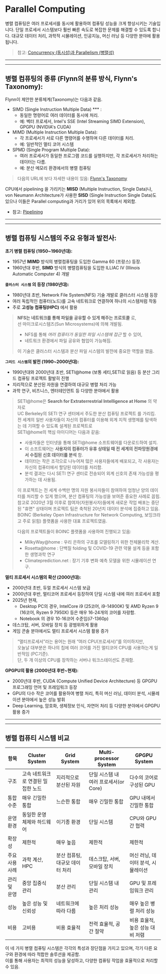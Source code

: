# Parallel Computing

병렬 컴퓨팅은 여러 프로세서를 동시에 활용하여 컴퓨팅 성능을 크게 향상시키는 기술입니다.
단일 프로세서 시스템보다 훨씬 빠른 속도로 복잡한 문제를 해결할 수 있도록 합니다.
대규모 데이터 처리, 과학적 시뮬레이션, 인공지능, 머신 러닝 등 다양한 분야에 활용됩니다.

> 참고: [Concurrency (동시성)과 Parallelism (병렬성)](https://ds31x.tistory.com/304)

---

---

## 병렬 컴퓨팅의 종류 (Flynn의 분류 방식, Flynn's Taxonomy):

Flynn이 제안한 분류체계(Taxonomy)는 다음과 같음.

* SIMD (Single Instruction Multiple Data) *** : 
    * 동일한 명령어로 여러 데이터를 동시에 처리. 
    * 예: 벡터 프로세서, Intel's SSE (Intel Streaming SIMD Extension), GPGPU (NVIDIA's CUDA)
* MIMD (Multiple Instruction Multiple Data): 
    * 각 프로세서가 서로 다른 명령어를 수행하며 다른 데이터를 처리. 
    * 예: 일반적인 멀티 코어 시스템
* SPMD (Single Program Multiple Data): 
    * 여러 프로세서가 동일한 프로그램 코드를 실행하지만, 각 프로세서가 처리하는 데이터는 다름. 
    * 예: 분산 메모리 환경에서의 병렬 컴퓨팅

> 다음의 URL에 보다 자세한 내용이 있음: [Flynn's Taxonomy](https://namu.wiki/w/%ED%94%8C%EB%A6%B0%20%EB%B6%84%EB%A5%98)

CPU에서 pipelining 을 가리키는 **MISD** (Multiple Instruction, Single Data)나, von Neumann Architecture가 사용한 **SISD** (Single Instruction Single Data)도 있으나 이들은 Parallel computing과 거리가 있어 위의 목록에서 제외함. 

* 참고: [Pipelining](https://dsaint31.tistory.com/721)

---

---

## 병렬 컴퓨팅 시스템의 주요 유형과 발전사:

**초기 병렬 컴퓨팅 (1950~1960년대):**

* 1957년 **MIMD** 방식의 병렬컴퓨팅을 도입한 Gamma 60 (프랑스) 등장.
* 1960년대 후반, **SIMD** 방식의 병렬컴퓨팅을 도입한 ILLIAC IV (Illinois Automatic Computer 4) 개발

**`클러스터 시스템` 의 등장 (1980년대):**

* 1980년대 초반, Network File System(NFS) 기술 개발로 클러스터 시스템 등장
* 여러 독립적인 컴퓨터(노드)를 고속 네트워크로 연결하여 하나의 시스템처럼 작동
* 주로 **고성능 컴퓨팅(HPC)** 에서 활용

> **NFS는 네트워크를 통해 파일을 공유할 수 있게 해주는 프로토콜** 로,  
> 선 마이크로시스템즈(Sun Microsystems)에 의해 개발됨.  
> 
> * NFS를 통해 *여러 컴퓨터가 동일한 파일 시스템에 접근* 할 수 있어, 
> * 네트워크 환경에서 파일 공유와 협업이 가능해짐.  
> 
> 이 기술은 클러스터 시스템과 분산 파일 시스템의 발전에 중요한 역할을 했음.  

**`그리드 시스템`의 발전 (1990~2000년대):**
 
* 1990년대와 2000년대 초반, SETI@home (보통 세티,SETI로 읽음) 등 분산 그리드 컴퓨팅 프로젝트 활발히 진행
* 지리적으로 분산된 자원을 연결하여 대규모 병렬 처리 가능
* 과학 연구, 비즈니스, 엔터테인먼트 등 다양한 분야에서 활용

> SETI@home은 **Search for Extraterrestrial Intelligence at Home** 의 약자로  
> UC Berkeley의 SETI 연구 센터에서 주도한 분산 컴퓨팅 프로젝트 를 가리킴.  
> 전 세계의 일반 사용자들이 자신의 컴퓨터를 이용해 외계 지적 생명체를 탐색하는 데 기여할 수 있도록 설계된 프로젝트로  
> SETI@home의 핵심 아이디어는 다음과 같음:
> 
> * 사용자들은 인터넷을 통해 SETI@home 소프트웨어를 다운로드하여 설치.
> * 이 소프트웨어는 **사용자의 컴퓨터가 유휴 상태일 때 전 세계의 전파망원경에서 수집된 신호 데이터를 분석** 함.
> * 데이터는 작은 조각으로 나누어져 많은 사용자들에게 배포되고, 각 사용자는 자신의 컴퓨터에서 할당된 데이터를 처리함.
> * 분석 결과는 다시 SETI 연구 센터로 전송되어 외계 신호의 존재 가능성을 평가하는 데 사용됨.
> 
> 이 프로젝트는 전 세계 수백만 명의 자원 봉사자들이 참여하여 엄청난 양의 데이터를 처리할 수 있게 했으며, 분산 컴퓨팅의 가능성을 보여준 중요한 사례로 꼽힘.  
> 참고로 2020년 3월 이후로 참여자(자원봉사자)들에게 새로운 작업 배포는 중단된 "휴면" 상태이며 프로젝트 팀은 축척된 20년치 데이터 분석에 집중하고 있음.  
> BOINC (Berkeley Open Infrastructure for Network Computing, 보잉크라고 주로 읽힘) 플랫폼을 사용한 대표 프로젝트였음.
>
> 다음의 프로젝트들이 BOINC 플랫폼을 사용하여 진행되고 있음:
>
> * MilkyWay@home : 우리 은하의 구조를 모델링하기 위한 천체물리학 계산. 
> * Rosetta@home : 단백질 folding 및 COVID-19 관련 약물 설계 등을 포함한 생명과학 연구 
> * Climateprediction.net : 장기 기후 변화 예측 모델을 위한 시뮬레이션 연구.


**멀티 프로세서 시스템의 확산 (2000년대):**

* 2000년대 초반, 듀얼 프로세서 시스템 보급
* 2000년대 후반, 멀티코어 프로세서 등장하여 단일 시스템 내에 여러 프로세서 포함
* 2025년 현재, 
    * Desktop PC의 경우, IntelCore i9 (25코어, i9-14900K) 및 AMD Ryzen 9 (16코어, Ryzen 9 7950X) 등은 매우 16-24개의 코어를 자랑함.
    * Notebook 의 경우 10-16코어 수준임(i7-1360p) 
* 데스크탑, 서버, 모바일 장치 등 광범위하게 활용
* 게임 콘솔 분야에서도 멀티 프로세서 시스템 활용 증가

> “멀티프로세서”라는 용어는 원래 “여러 CPU(프로세서)”를 의미하지만,  
> 오늘날 대부분은 하나의 칩에 여러 코어를 가진 멀티코어 CPU를 사용하는게 일반적임 (PC기준).  
> 단, 두 개 이상의 CPU를 장착하는 서버나 워크스테이션도 존재함.

**GPGPU의 활용 (2000년대 후반~현재):**
 
* 2000년대 후반, CUDA (Compute Unified Device Architecture) 등 GPGPU 프로그래밍 언어 및 프레임워크 등장
* GPU의 다수 작은 코어를 활용하여 병렬 처리, 특히 머신 러닝, 데이터 분석, 시뮬레이션 분야에서 높은 성능 발휘
* Deep Learning, 암호화, 생체정보 인식, 자연어 처리 등 다양한 분야에서 GPGPU 활용 증가

---

---

## 병렬 컴퓨티 시스템 비교 

| 항목                  | Cluster System                   | Grid System                      | Multi-processor System           | GPGPU System                     |
|-----------------------|----------------------------------|----------------------------------|----------------------------------|----------------------------------|
| 구조                  | 고속 네트워크로 연결된 밀접한 노드 | 지리적으로 분산된 자원           | 단일 시스템 내 여러 프로세서(or Core)     | 다수의 코어로 구성된 GPU         |
| 통합 수준             | 매우 긴밀한 통합                  | 느슨한 통합                       | 매우 긴밀한 통합                  | GPU 내에서 긴밀한 통합            |
| 운영 환경             | 동일한 운영 체제와 하드웨어       | 이기종 환경                       | 단일 시스템                       | CPU와 GPU 간 협력                |
| 확장성                | 제한적                           | 매우 높음                         | 제한적                           | 제한적                           |
| 주요 사용 사례        | 과학 계산, HPC                   | 분산 컴퓨팅, 대규모 데이터 처리  | 데스크탑, 서버, 모바일 장치       | 머신 러닝, 데이터 분석, 시뮬레이션|
| 관리 및 운영          | 중앙 집중식 관리                 | 분산 관리                         | 단일 시스템 내 관리               | GPU 및 프레임워크 관리            |
| 성능                  | 높은 성능 및 신뢰성              | 네트워크에 따라 다름               | 높은 처리 성능                    | 매우 높은 병렬 처리 성능          |
| 비용                  | 고비용                           | 비용 효율적                       | 전력 효율적, 공간 절약            | 비용 효율적, 높은 성능 대비 저렴 |

이 네 가지 병렬 컴퓨팅 시스템은 각각의 특성과 장단점을 가지고 있으며, 각기 다른 요구와 환경에 따라 적합한 솔루션을 제공함.  
이를 통해 사용자는 최적의 성능을 달성하고, 다양한 컴퓨팅 작업을 효율적으로 처리할 수 있음.